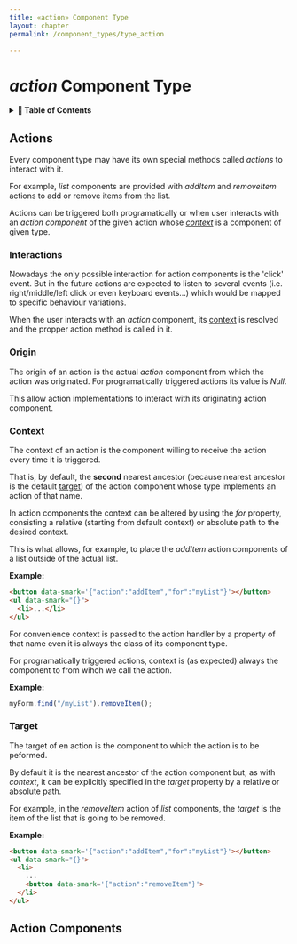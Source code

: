 ```yaml
---
title: «action» Component Type
layout: chapter
permalink: /component_types/type_action

---
```


*action* Component Type
=======================

<details>
<summary>
<strong>📖 Table of Contents</strong>
</summary>

  {{ "
<!-- vim-markdown-toc GitLab -->

* [Actions](#actions)
    * [Interactions](#interactions)
    * [Origin](#origin)
    * [Context](#context)
    * [Target](#target)
* [Action Components](#action-components)

<!-- vim-markdown-toc -->
       " | markdownify }}

</details>



Actions
-------

Every component type may have its own special methods called *actions* to
interact with it.

For example, *list* components are provided with *addItem* and *removeItem*
actions to add or remove items from the list.

Actions can be triggered both programatically or when user interacts with an
*action component* of the given action whose [*context*](#context) is a
component of given type.


### Interactions

Nowadays the only possible interaction for action components is the 'click'
event. But in the future actions are expected to listen to several events (i.e.
right/middle/left click or even keyboard events...) which would be mapped to
specific behaviour variations.

When the user interacts with an *action* component, its [context](#context) is
resolved and the propper action method is called in it.


### Origin

The origin of an action is the actual *action* component from which the action
was originated. For programatically triggered actions its value is *Null*.

This allow action implementations to interact with its originating action
component.

### Context

The context of an action is the component willing to receive the action every
time it is triggered.

That is, by default, the **second** nearest ancestor (because nearest ancestor
is the default [target](#target)) of the action component whose type implements
an action of that name.

In action components the context can be altered by using the *for* property,
consisting a relative (starting from default context) or absolute path to the
desired context.

This is what allows, for example, to place the *addItem* action components of a
list outside of the actual list.

**Example:**
```html
<button data-smark='{"action":"addItem","for":"myList"}'></button>
<ul data-smark="{}">
  <li>...</li>
</ul>
```

For convenience context is passed to the action handler by a property of that
name even it is always the class of its component type.

For programatically triggered actions, context is (as expected) always the
component to from wihch we call the action.

**Example:**
```javascript
myForm.find("/myList").removeItem();
```

### Target

The target of en action is the component to which the action is to be peformed.

By default it is the nearest ancestor of the action component but, as with
*context*, it can be explicitly specified in the *target* property by a
relative or absolute path.

For example, in the *removeItem* action of *list* components, the *target* is
the item of the list that is going to be removed.

**Example:**

```html
<button data-smark='{"action":"addItem","for":"myList"}'></button>
<ul data-smark="{}">
  <li>
    ...
    <button data-smark='{"action":"removeItem"}'>
  </li>
</ul>
```



Action Components
-----------------



